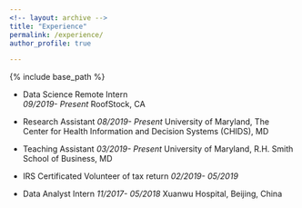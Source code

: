 ```yaml
---
<!-- layout: archive -->
title: "Experience"
permalink: /experience/
author_profile: true

---
```


{% include base_path %}

* Data Science Remote Intern  
_09/2019- Present_
RoofStock, CA

* Research Assistant 
_08/2019- Present_
University of Maryland, The Center for Health Information and Decision Systems (CHIDS), MD        

* Teaching Assistant
_03/2019- Present_
University of Maryland, R.H. Smith School of Business, MD

* IRS Certificated Volunteer of tax return
_02/2019- 05/2019_

* Data Analyst Intern
_11/2017- 05/2018_
Xuanwu Hospital, Beijing, China  
